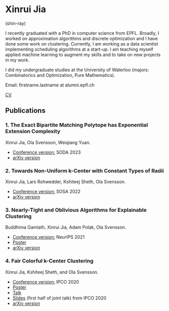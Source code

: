 # Xinrui Jia
(shin-ray)

I recently graduated with a PhD in computer science from EPFL. Broadly, I worked on approximation algorithms and discrete optimization and I have done some work on clustering. Currently, I am working as a data scientist implementing scheduling algorithms at a start-up. I am teaching myself applied machine learning to augment my skills and to take on new projects in my work.

I did my undergraduate studies at the University of Waterloo (majors: Combinatorics and Optimization, Pure Mathematics).

Email: firstname.lastname at alumni.epfl.ch

[CV](/pdfs/CV_updated.pdf)


## Publications

### 1. The Exact Bipartite Matching Polytope has Exponential Extension Complexity
Xinrui Jia, Ola Svensson, Weiqiang Yuan.
* [Conference version:](https://epubs.siam.org/doi/abs/10.1137/1.9781611977554.ch61) SODA 2023
* [arXiv version](https://arxiv.org/abs/2211.09106)

### 2. Towards Non-Uniform k-Center with Constant Types of Radii
Xinrui Jia, Lars Rohwedder, Kshiteej Sheth, Ola Svensson.
* [Conference version:](https://epubs.siam.org/doi/pdf/10.1137/1.9781611977066.16) SOSA 2022
* [arXiv version](https://arxiv.org/abs/2110.02688)

### 3. Nearly-Tight and Oblivious Algorithms for Explainable Clustering
Buddhima Gamlath, Xinrui Jia, Adam Polak, Ola Svensson.
* [Conference version:](https://openreview.net/pdf?id=OJXadQoWoTU) NeurIPS 2021
* [Poster](/pdfs/explainable_poster.pdf)
* [arXiv version](https://arxiv.org/abs/2106.16147)

### 4. Fair Colorful k-Center Clustering
Xinrui Jia, Kshiteej Sheth, and Ola Svensson.
* [Conference version:](https://link.springer.com/chapter/10.1007%2F978-3-030-45771-6_17) IPCO 2020
* [Poster](/pdfs/k-center_poster.pdf)
* [Talk](https://www.youtube.com/watch?v=E7CUukJE_9o&t=3s)
* [Slides](/pdfs/k_center-slides.pdf) (first half of joint talk) from IPCO 2020
* [arXiv version](https://arxiv.org/abs/2007.04059)
